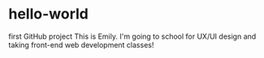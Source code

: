# hello-world
first GitHub project
This is Emily. I'm going to school for UX/UI design and taking front-end web development classes!
